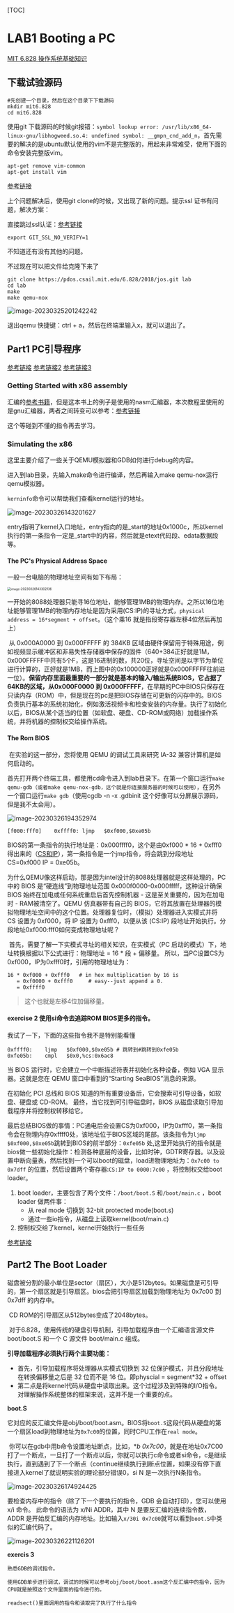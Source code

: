 [TOC]

# LAB1 Booting a PC

[MIT 6.828 操作系统基础知识](https://zhuanlan.zhihu.com/p/420104751)

## 下载试验源码

```
#先创建一个目录，然后在这个目录下下载源码
mkdir mit6.828
cd mit6.828
```

使用git 下载源码的时候git报错：`symbol lookup error: /usr/lib/x86_64-linux-gnu/libhogweed.so.4: undefined symbol: __gmpn_cnd_add_n`，首先需要的解决的是ubuntu默认使用的vim不是完整版的，用起来非常难受，使用下面的命令安装完整版vim。

```
apt-get remove vim-common
apt-get install vim
```

[参考链接](https://blog.csdn.net/jiuweiljp/article/details/108213011?spm=1001.2101.3001.6650.1&utm_medium=distribute.pc_relevant.none-task-blog-2%7Edefault%7ECTRLIST%7ERate-1-108213011-blog-107722384.235%5Ev27%5Epc_relevant_multi_platform_whitelistv3&depth_1-utm_source=distribute.pc_relevant.none-task-blog-2%7Edefault%7ECTRLIST%7ERate-1-108213011-blog-107722384.235%5Ev27%5Epc_relevant_multi_platform_whitelistv3&utm_relevant_index=2)

上个问题解决后，使用git clone的时候，又出现了新的问题。提示ssl 证书有问题，解决方案：

直接跳过ssl认证：[参考链接](https://blog.csdn.net/Areigninhell/article/details/121560737?utm_medium=distribute.pc_relevant.none-task-blog-2~default~baidujs_baidulandingword~default-4-121560737-blog-123900491.235^v27^pc_relevant_multi_platform_whitelistv3&spm=1001.2101.3001.4242.3&utm_relevant_index=7)

```
export GIT_SSL_NO_VERIFY=1
```

不知道还有没有其他的问题。

不过现在可以把文件给克隆下来了

```
git clone https://pdos.csail.mit.edu/6.828/2018/jos.git lab
cd lab
make
make qemu-nox
```

![image-20230325201242242](lab1.assets/image-20230325201242242.png)

退出qemu 快捷键：ctrl + a，然后在终端里输入x，就可以退出了。

## Part1 PC引导程序

[参考链接](https://zhuanlan.zhihu.com/p/472763115) [参考链接2](https://knowledgehive.github.io/6.828/lab1-Booting%20a%20PC.html) [参考链接3](https://zhuanlan.zhihu.com/p/74028717)

### Getting Started with x86 assembly

汇编的[参考书籍](https://pdos.csail.mit.edu/6.828/2018/readings/pcasm-book.pdf)，但是这本书上的例子是使用的nasm汇编器，本次教程里使用的是gnu汇编器，两者之间转变可以参考：[参考链接](http://www.delorie.com/djgpp/doc/brennan/brennan_att_inline_djgpp.html)

这个等碰到不懂的指令再去学习。

### Simulating the x86

这里主要介绍了一些关于QEMU模拟器和GDB如何进行debug的内容。

进入到lab目录，先输入make命令进行编译，然后再输入make qemu-nox运行qemu模拟器。

`kerninfo`命令可以帮助我们查看kernel运行的地址。

![image-20230326143201627](lab1.assets/image-20230326143201627.png)

entry指明了kernel入口地址，entry指向的是_start的地址0x1000c，所以kernel执行的第一条指令一定是_start中的内容，然后就是etext代码段、edata数据段等。

#### The PC's Physical Address Space

一般一台电脑的物理地址空间有如下布局：

<img src="lab1.assets/image-20230326143302136.png" alt="image-20230326143302136" style="zoom:50%;" />

​	一开始的8088处理器只能寻16位地址，能够管理1MB的物理内存。之所以16位地址能够管理1MB的物理内存地址是因为采用(CS:IP)的寻址方式，`physical address = 16*segment + offset`。（这个乘16 就是指段寄存器左移4位然后再加上）

​	从 0x000A0000 到 0x000FFFFF 的 384KB 区域由硬件保留用于特殊用途，例如视频显示缓冲区和非易失性存储器中保存的固件（640+384正好就是1M，0x000FFFFF中共有5个F，这是16进制的数，共20位，寻址空间是以字节为单位进行计算的，正好就是1MB，而上图中的0x100000正好就是0x000FFFFF往前进一位）。**保留内存里面最重要的一部分就是基本的输入/输出系统BIOS，它占据了64KB的区域，从0x000F0000 到 0x000FFFFF**，在早期的PC中BIOS只保存在只读内存（ROM）中，但是现在的pc是把BIOS存储在可更新的闪存中的。BIOS 负责执行基本的系统初始化，例如激活视频卡和检查安装的内存量。执行了初始化以后，BIOS从某个适当的位置（如软盘、硬盘、CD-ROM或网络）加载操作系统，并将机器的控制权交给操作系统。

#### The Rom BIOS

​	在实验的这一部分，您将使用 QEMU 的调试工具来研究 IA-32 兼容计算机是如何启动的。

​	首先打开两个终端工具，都使用cd命令进入到lab目录下。在第一个窗口运行`make qemu-gdb（或者make qemu-nox-gdb，这个就是你连接服务器的时候可以使用）`，在另外一个窗口运行`make gdb`（使用cgdb -n -x .gdbinit 这个好像可以分屏展示源码，但是我不太会用）。

![image-20230326194352974](lab1.assets/image-20230326194352974.png)

```
[f000:fff0]    0xffff0:	ljmp   $0xf000,$0xe05b
```

BIOS的第一条指令的执行地址是：0x000ffff0，这个是由0xf000 * 16 + 0xfff0 得出来的（[CS和IP](https://zhuanlan.zhihu.com/p/258863021)），第一条指令是一个jmp指令，将会跳到分段地址CS=0xf000 IP = 0xe05b。

​	为什么QEMU像这样启动，那是因为intel设计的8088处理器就是这样处理的，PC 中的 BIOS 是“硬连线”到物理地址范围 0x000f0000-0x000fffff，这种设计确保 BIOS 始终在加电或任何系统重启后首先控制机器 - 这是至关重要的，因为在加电时 - RAM被清空了。QEMU 仿真器带有自己的 BIOS，它将其放置在处理器的模拟物理地址空间中的这个位置。处理器复位时，（模拟）处理器进入实模式并将 CS 设置为 0xf000，将 IP 设置为 0xfff0，以便从该 (CS:IP) 段地址开始执行。分段地址0xf000:fff0如何变成物理地址呢？

​	首先，需要了解一下实模式寻址的相关知识，在实模式（PC 启动的模式）下，地址转换根据以下公式进行：物理地址 = 16 * 段 + 偏移量。 所以，当PC设置CS为0xf000，IP为0xfff0时，引用的物理地址为：

```
16 * 0xf000 + 0xfff0   # in hex multiplication by 16 is
   = 0xf0000 + 0xfff0     # easy--just append a 0.
   = 0xffff0 
```

> 这个也就是左移4位加偏移量。

#### exercise 2 使用si命令去追踪ROM BIOS更多的指令。

我试了一下，下面的这些指令我不是特别能看懂

```
0xffff0:	ljmp   $0xf000,$0xe05b # 跳转到#跳转到0xfe05b
0xfe05b:	cmpl   $0x0,%cs:0x6ac8

```

当 BIOS 运行时，它会建立一个中断描述符表并初始化各种设备，例如 VGA 显示器。这就是您在 QEMU 窗口中看到的“Starting SeaBIOS”消息的来源。

在初始化 PCI 总线和 BIOS 知道的所有重要设备后，它会搜索可引导设备，如软盘、硬盘或 CD-ROM。 最终，当它找到可引导磁盘时，BIOS 从磁盘读取引导加载程序并将控制权转移给它。

最后总结BIOS做的事情：PC通电后会设置CS为0xf000，IP为0xfff0，第一条指令会在物理内存0xffff0处，该地址位于BIOS区域的尾部。该条指令为`ljmp $0xf000,$0xe05b`跳转到BIOS的前半部分：`0xfe05b` 处,这里开始执行的指令就是bios做一些初始化操作：检测各种底层的设备，比如时钟，GDTR寄存器。以及设置中断向量表，然后找到一个可以boot的磁盘，load进物理地址为：`0x7c00 to 0x7dff` 的位置，然后设置两个寄存器:`CS:IP to 0000:7c00` ，将控制权交给boot loader。

1. boot loader，主要包含了两个文件：`/boot/boot.S` 和`/boot/main.c` ，boot loader 做两件事：
   - 从 real mode 切换到 32-bit protected mode(boot.s)
   - 通过一些io指令，从磁盘上读取kernel(boot/main.c)
2. 控制权交给了kernel，kernel开始执行一些任务

[参考链接](https://tangmengqiu.github.io/post/2020-11-15-mit6.828-lab1/)

## Part2 The Boot Loader

​	磁盘被分割的最小单位是sector（扇区），大小是512bytes。如果磁盘是可引导的，第一个扇区就是引导扇区。bios会把引导扇区加载到物理地址为 0x7c00 到 0x7dff 的内存中。

​	CD ROM的引导扇区从512bytes变成了2048bytes。

​	对于6.828，使用传统的硬盘引导机制，引导加载程序由一个汇编语言源文件 boot/boot.S 和一个 C 源文件 boot/main.c 组成。

**引导加载程序必须执行两个主要功能：**

- 首先，引导加载程序将处理器从实模式切换到 32 位保护模式，并且分段地址在转换偏移量之后是 32 位而不是 16 位。即physcial = segment*32 + offset
- 第二点是将kernel代码从硬盘中读取出来。这个过程涉及到特殊的I/O指令。对理解操作系统整体的框架来说，这并不是一个重要的点。

**boot.S**	

它对应的反汇编文件是obj/boot/boot.asm。BIOS将`boot.S`这段代码从硬盘的第一个扇区load到物理地址为`0x7c00`的位置，同时CPU工作在`real mode`。

​	你可以在gdb中用b命令设置地址断点，比如，**b *0x7c00**，就是在地址0x7C00打了一个断点，一旦打了一个断点以后，你就可以执行c命令或者si命令，c是继续执行，直到遇到了下一个断点（continue继续执行到断点位置，如果没有停下直接进入kernel了就说明实验的理论部分错误0，si N 是一次执行N条指令。

![image-20230326174924425](lab1.assets/image-20230326174924425.png)

要检查内存中的指令（除了下一个要执行的指令，GDB 会自动打印），您可以使用 x/i 命令。 此命令的语法为 x/Ni ADDR，其中 N 是要反汇编的连续指令数，ADDR 是开始反汇编的内存地址。比如输入`x/30i 0x7c00`就可以看到`boot.S`中类似的汇编代码了。

![image-20230326221126201](lab1.assets/image-20230326221126201.png)

**exercis 3**	

```
熟悉GDB的调试指令。

使用GDB单步进行调试，调试的时候可以参考obj/boot/boot.asm这个反汇编中的指令，因为CPU就是按照这个文件里面的指令进行的。

readsect()里面调用的指令和读取完了执行了什么指令
```


